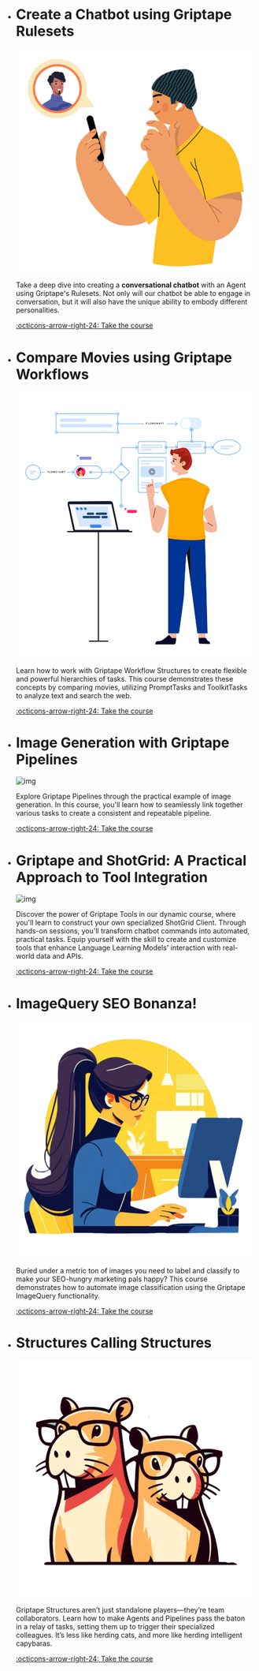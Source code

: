 
<div class="grid grid-wide cards" markdown>

-   # Create a Chatbot using Griptape Rulesets

    ![img](courses/chatbot-rulesets/assets/img/call.png)
    
    Take a deep dive into creating a **conversational chatbot** with an Agent using Griptape's Rulesets. Not only will our chatbot be able to engage in conversation, but it will also have the unique ability to embody different personalities.
    
    [:octicons-arrow-right-24: Take the course](courses/chatbot-rulesets/index.md)

-   # Compare Movies using Griptape Workflows

    ![img](courses/compare-movies-workflow/assets/img/flowchart.png)
    
    Learn how to work with Griptape Workflow Structures to create flexible and powerful hierarchies of tasks. This course demonstrates these concepts by comparing movies, utilizing PromptTasks and ToolkitTasks to analyze text and search the web.
    
    [:octicons-arrow-right-24: Take the course](courses/compare-movies-workflow/index.md)

-   # Image Generation with Griptape Pipelines

    ![img](courses/create-image-pipeline/assets/img/pipeline-guy.png)
    
    Explore Griptape Pipelines through the practical example of image generation. In this course, you'll learn how to seamlessly link together various tasks to create a consistent and repeatable pipeline.
    
    [:octicons-arrow-right-24: Take the course](courses/create-image-pipeline/index.md)

-   # Griptape and ShotGrid: A Practical Approach to Tool Integration

    ![img](courses/shotgrid-client/assets/img/shotgrid_person.png)
    
    Discover the power of Griptape Tools in our dynamic course, where you'll learn to construct your own specialized ShotGrid Client. Through hands-on sessions, you'll transform chatbot commands into automated, practical tasks. Equip yourself with the skill to create and customize tools that enhance Language Learning Models' interaction with real-world data and APIs.
    
    [:octicons-arrow-right-24: Take the course](courses/shotgrid-client/index.md)

-   # ImageQuery SEO Bonanza!

    ![img](courses/image-query/assets/image-query-title.webp)
    
    Buried under a metric ton of images you need to label and classify to make your SEO-hungry marketing pals happy? This course demonstrates how to automate image classification using the Griptape ImageQuery functionality.
    
    [:octicons-arrow-right-24: Take the course](courses/image-query/index.md)

-   # Structures Calling Structures

    ![img](courses/structures-calling-structures/assets/capybara.webp)
    
    Griptape Structures aren’t just standalone players—they’re team collaborators. Learn how to make Agents and Pipelines pass the baton in a relay of tasks, setting them up to trigger their specialized colleagues. It’s less like herding cats, and more like herding intelligent capybaras.
    
    [:octicons-arrow-right-24: Take the course](courses/image-query/index.md)

</div>